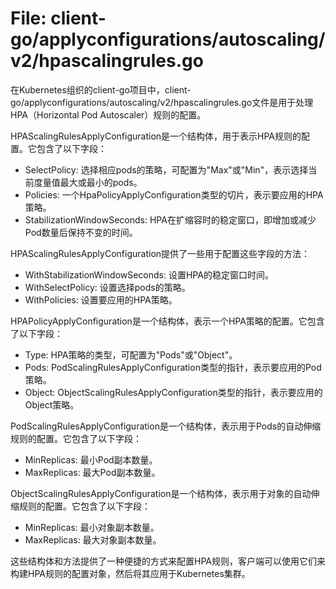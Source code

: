 # File: client-go/applyconfigurations/autoscaling/v2/hpascalingrules.go

在Kubernetes组织的client-go项目中，client-go/applyconfigurations/autoscaling/v2/hpascalingrules.go文件是用于处理HPA（Horizontal Pod Autoscaler）规则的配置。

HPAScalingRulesApplyConfiguration是一个结构体，用于表示HPA规则的配置。它包含了以下字段：

- SelectPolicy: 选择相应pods的策略，可配置为"Max"或"Min"，表示选择当前度量值最大或最小的pods。
- Policies: 一个HpaPolicyApplyConfiguration类型的切片，表示要应用的HPA策略。
- StabilizationWindowSeconds: HPA在扩缩容时的稳定窗口，即增加或减少Pod数量后保持不变的时间。

HPAScalingRulesApplyConfiguration提供了一些用于配置这些字段的方法：

- WithStabilizationWindowSeconds: 设置HPA的稳定窗口时间。
- WithSelectPolicy: 设置选择pods的策略。
- WithPolicies: 设置要应用的HPA策略。

HPAPolicyApplyConfiguration是一个结构体，表示一个HPA策略的配置。它包含了以下字段：

- Type: HPA策略的类型，可配置为"Pods"或"Object"。
- Pods: PodScalingRulesApplyConfiguration类型的指针，表示要应用的Pod策略。
- Object: ObjectScalingRulesApplyConfiguration类型的指针，表示要应用的Object策略。

PodScalingRulesApplyConfiguration是一个结构体，表示用于Pods的自动伸缩规则的配置。它包含了以下字段：

- MinReplicas: 最小Pod副本数量。
- MaxReplicas: 最大Pod副本数量。

ObjectScalingRulesApplyConfiguration是一个结构体，表示用于对象的自动伸缩规则的配置。它包含了以下字段：

- MinReplicas: 最小对象副本数量。
- MaxReplicas: 最大对象副本数量。

这些结构体和方法提供了一种便捷的方式来配置HPA规则，客户端可以使用它们来构建HPA规则的配置对象，然后将其应用于Kubernetes集群。

